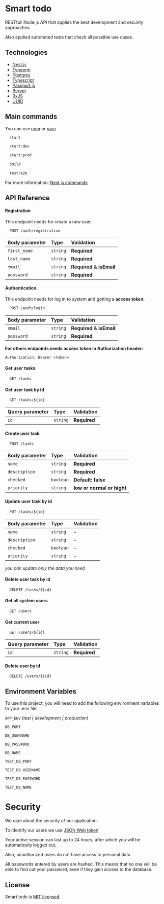 
# Smart todo

RESTfull Node.js API that applies the best development and security approaches.

Also applied automated tests that check all possible use cases.



## Technologies

 - [Nest.js](https://nestjs.com)
 - [Typeorm](https://typeorm.io)
 - [Postgres](https://node-postgres.com/)
 - [Typescript](https://www.typescriptlang.org)
 - [Passport.js](http://www.passportjs.org)
 - [Bcrypt](https://www.npmjs.com/package/bcrypt)
 - [RxJS](https://rxjs.dev)
 - [UUID](https://www.npmjs.com/package/uuid)


## Main commands

You can use [npm](https://www.npmjs.com) or [yarn](https://yarnpkg.com)
```bash
  start

  start:dev

  start:prod

  build

  test:e2e
```

For more information: [Nest.js commands](https://docs.nestjs.com/cli/scripts)


## API Reference

#### Registration

This endpoint needs for create a new user.

```http
  POST /auth/registration
```

| Body parameter | Type     | Validation                |
| :-------- | :------- | :------------------------- |
| `first_name` | `string` | **Required** |
| `last_name` | `string` | **Required** |
| `email` | `string` | **Required** & **isEmail** |
| `password` | `string` | **Required** |

#### Authentication

This endpoint needs for log in to system and getting a **access token**.

```http
  POST /auth/login
```

| Body parameter | Type     | Validation                       |
| :-------- | :------- | :-------------------------------- |
| `email`      | `string` | **Required** & **isEmail** |
| `password` | `string` | **Required** |

**For others endpoints needs access token in Authorization header:**
```
Authorization: Bearer <token>
```

#### Get user tasks

```http
  GET /tasks
```

#### Get user task by id

```http
  GET /tasks/${id}
```

| Query parameter | Type     | Validation                       |
| :-------- | :------- | :-------------------------------- |
| `id`      | `string` | **Required** |


#### Create user task

```http
  POST /tasks
```

| Body parameter | Type     | Validation                       |
| :-------- | :------- | :-------------------------------- |
| `name`      | `string` | **Required** |
| `description` | `string` | **Required** |
| `checked` | `boolean` | **Default: false** |
| `priority` | `string` | **low or normal or hight** |


#### Update user task by id

```http
  PUT /tasks/${id}
```

| Body parameter | Type     | Validation                       |
| :-------- | :------- | :-------------------------------- |
| `name`      | `string` | **-** |
| `description` | `string` | **-** |
| `checked` | `boolean` | **-** |
| `priority` | `string` | **-** |

*you can update only the data you need*


#### Delete user task by id

```http
  DELETE /tasks/${id}
```


#### Get all system users

```http
  GET /users
```


#### Get current user

```http
  GET /users/${id}
```
| Query parameter | Type     | Validation                       |
| :-------- | :------- | :-------------------------------- |
| `id`      | `string` | **Required** |


#### Delete user by id

```http
  DELETE /users/${id}
```


## Environment Variables

To use this project, you will need to add the following environment variables to your .env file

`APP_ENV` *(test | development | production)*

`DB_PORT`

`DB_USERNAME`

`DB_PASSWORD`

`DB_NAME`

`TEST_DB_PORT`

`TEST_DB_USERNAME`

`TEST_DB_PASSWORD`

`TEST_DB_NAME`


# Security

We care about the security of our application.

To identify our users we use [JSON Web token](https://jwt.io)

Your active session can last up to 24 hours, after which you will be automatically logged out.

Also, unauthorized users do not have access to personal data.

All passwords entered by users are hashed.
This means that no one will be able to find out your password, even if they gain access to the database.


## License

Smart todo is [MIT licensed](LICENSE).
